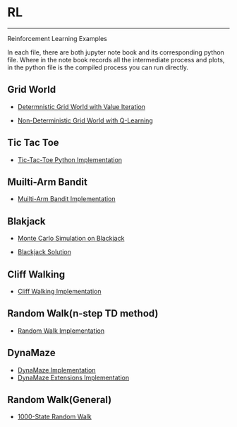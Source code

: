 # RL
---
Reinforcement Learning Examples

In each file, there are both jupyter note book and its corresponding python file. 
Where in the note book records all the intermediate process and plots, in the python file is the compiled process you can run directly.

## Grid World
- [Determnistic Grid World with Value Iteration](https://medium.com/@zhangyue9306/reinforcement-learning-implement-grid-world-from-scratch-c5963765ebff)

- [Non-Deterministic Grid World with Q-Learning](https://medium.com/@zhangyue9306/implement-grid-world-with-q-learning-51151747b455)


## Tic Tac Toe
- [Tic-Tac-Toe Python Implementation](https://medium.com/@zhangyue9306/reinforcement-learning-implement-tictactoe-189582bea542)


## Muilti-Arm Bandit
- [Muilti-Arm Bandit Implementation](https://medium.com/@zhangyue9306/reinforcement-learning-multi-arm-bandit-implementation-5399ef67b24b)

## Blakjack
- [Monte Carlo Simulation on Blackjack](https://medium.com/@zhangyue9306/monte-carlo-methods-estimate-blackjack-policy-fcc89df7f029)

- [Blackjack Solution](https://towardsdatascience.com/reinforcement-learning-solving-blackjack-5e31a7fb371f)

## Cliff Walking
- [Cliff Walking Implementation](https://towardsdatascience.com/reinforcement-learning-cliff-walking-implementation-e40ce98418d4)

## Random Walk(n-step TD method)
- [Random Walk Implementation](https://medium.com/@zhangyue9306/n-step-td-method-157d3875b9cb)

## DynaMaze
- [DynaMaze Implementation](https://towardsdatascience.com/reinforcement-learning-model-based-planning-methods-5e99cae0abb8)
- [DynaMaze Extensions Implementation](https://towardsdatascience.com/reinforcement-learning-model-based-planning-methods-extension-572dfee4cceb)

## Random Walk(General)
- [1000-State Random Walk](https://medium.com/@zhangyue9306/reinforcement-learning-generalisation-in-continuous-state-space-df943b04ebfa)
